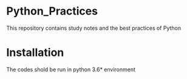 # Python_Practices
This repository contains study notes and the best practices of Python

# Installation
The codes shold be run in python 3.6* environment
